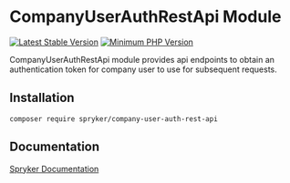 # CompanyUserAuthRestApi Module
[![Latest Stable Version](https://poser.pugx.org/spryker/company-user-auth-rest-api/v/stable.svg)](https://packagist.org/packages/spryker/company-user-auth-rest-api)
[![Minimum PHP Version](https://img.shields.io/badge/php-%3E%3D%207.4-8892BF.svg)](https://php.net/)

CompanyUserAuthRestApi module provides api endpoints to obtain an authentication token for company user to use for subsequent requests.

## Installation

```
composer require spryker/company-user-auth-rest-api
```

## Documentation

[Spryker Documentation](https://academy.spryker.com/developing_with_spryker/module_guide/modules.html)
